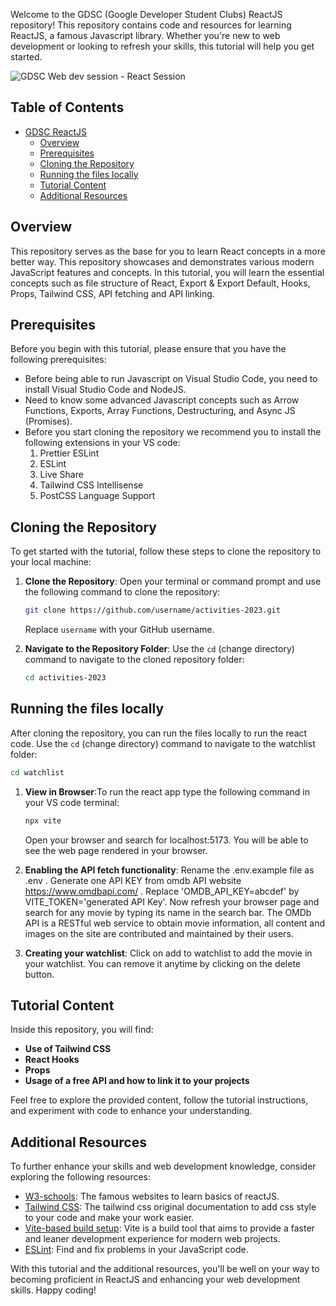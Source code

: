 Welcome to the GDSC (Google Developer Student Clubs) ReactJS repository! This repository contains code and resources for learning ReactJS, a famous Javascript library. Whether you're new to web development or looking to refresh your skills, this tutorial will help you get started.

![GDSC Web dev session - React Session](https://github.com/DSC-IIITL/activities-2023/assets/119890674/eb3eb9ef-a0eb-4d4f-a94a-86698fb17dfa)


## Table of Contents
- [GDSC ReactJS](#gdsc-reactJS-tutorial)
   - [Overview](#overview)
   - [Prerequisites](#prerequisites)
   - [Cloning the Repository](#cloning-the-repository)
   - [Running the files locally](#running-the-files-locally)
   - [Tutorial Content](#tutorial-content)
   - [Additional Resources](#additional-resources)
 

## Overview  
This repository serves as the base for you to learn React concepts in a more better way. This repository showcases and demonstrates various modern JavaScript features and concepts.
In this tutorial, you will learn the essential concepts such as file structure of React, Export & Export Default, Hooks, Props, Tailwind CSS, API fetching and API linking.


## Prerequisites

Before you begin with this tutorial, please ensure that you have the following prerequisites:
- Before being able to run Javascript on Visual Studio Code, you need to install Visual Studio Code and NodeJS.
- Need to know some advanced Javascript concepts such as Arrow Functions, Exports, Array Functions, Destructuring, and Async JS (Promises).
- Before you start cloning the repository we recommend you to install the following extensions in your VS code:
  1) Prettier ESLint
  2) ESLint
  3) Live Share
  4) Tailwind CSS Intellisense
  5) PostCSS Language Support


## Cloning the Repository

To get started with the tutorial, follow these steps to clone the repository to your local machine:

1. **Clone the Repository**: Open your terminal or command prompt and use the following command to clone the repository:

   ```bash
   git clone https://github.com/username/activities-2023.git
   ```

   Replace `username` with your GitHub username.

2. **Navigate to the Repository Folder**: Use the `cd` (change directory) command to navigate to the cloned repository folder:

   ```bash
   cd activities-2023
   ```

## Running the files locally

After cloning the repository, you can run the files locally to run the react code. Use the `cd` (change directory) command to navigate to the watchlist folder:

   ```bash
   cd watchlist
   ```
1. **View in Browser**:To run the react app type the following command in your VS code terminal:
   
   ```bash
   npx vite
   ```
   Open your browser and search for localhost:5173. You will be able to see the web page rendered in your browser.
   
2. **Enabling the API fetch functionality**: Rename the .env.example file as .env . Generate one API KEY from omdb API website https://www.omdbapi.com/  . Replace 'OMDB_API_KEY=abcdef' by VITE_TOKEN='generated API Key'. Now refresh your browser page and search for any movie by typing its name in the search bar. The OMDb API is a RESTful web service to obtain movie information, all content and images on the site are contributed and maintained by their users.

3. **Creating your watchlist**: Click on add to watchlist to add the movie in your watchlist. You can remove it anytime by clicking on the delete button.


## Tutorial Content
Inside this repository, you will find:
- **Use of Tailwind CSS**
- **React Hooks**
- **Props**
- **Usage of a free API and how to link it to your projects**

Feel free to explore the provided content, follow the tutorial instructions, and experiment with code to enhance your understanding.


## Additional Resources
To further enhance your skills and web development knowledge, consider exploring the following resources:
- [W3-schools](https://www.w3schools.com/REACT/DEFAULT.ASP): The famous websites to learn basics of reactJS.
- [Tailwind CSS](https://tailwindcss.com/docs/installation): The tailwind css original documentation to add css style to your code and make your work easier.
- [Vite-based build setup](https://vitejs.dev/guide/): Vite is a build tool that aims to provide a faster and leaner development experience for modern web projects.
- [ESLint](https://eslint.org/): Find and fix problems in your JavaScript code.


With this tutorial and the additional resources, you'll be well on your way to becoming proficient in ReactJS and enhancing your web development skills. Happy coding!


